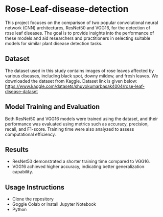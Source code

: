 # Rose-Leaf-disease-detection
This project focuses on the comparison of two popular convolutional neural network (CNN) architectures, ResNet50 and VGG16, for the detection of rose leaf diseases. The goal is to provide insights into the performance of these models and aid researchers and practitioners in selecting suitable models for similar plant disease detection tasks.

## Dataset 
The dataset used in this study contains images of rose leaves affected by various diseases, including black spot, downy mildew, and fresh leaves. We downloaded the dataset from Kaggle. Dataset link is given below:
https://www.kaggle.com/datasets/shuvokumarbasak4004/rose-leaf-disease-dataset                                                    
## Model Training and Evaluation
Both ResNet50 and VGG16 models were trained using the dataset, and their performance was evaluated using metrics such as accuracy, precision, recall, and F1-score. Training time were also analyzed to assess computational efficiency.

## Results
* ResNet50 demonstrated a shorter training time compared to VGG16.
* VGG16 achieved higher accuracy, indicating better generalization capability.
## Usage Instructions
* Clone the repository
* Goggle Colab or Install Jupyter Notebook
* Python
